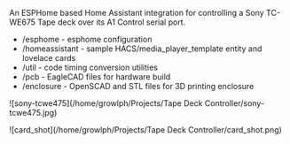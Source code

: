 An ESPHome based Home Assistant integration for controlling a Sony TC-WE675 Tape deck over its A1 Control serial port.

* /esphome - esphome configuration
* /homeassistant - sample HACS/media_player_template entity and lovelace cards
* /util - code timing conversion utilities
* /pcb - EagleCAD files for hardware build
* /enclosure - OpenSCAD and STL files for 3D printing enclosure

![sony-tcwe475](/home/growlph/Projects/Tape Deck Controller/sony-tcwe475.jpg)



![card_shot](/home/growlph/Projects/Tape Deck Controller/card_shot.png)